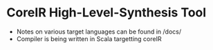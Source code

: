 # CoreIR High-Level-Synthesis Tool

* Notes on various target languages can be found in /docs/
* Compiler is being written in Scala targetting coreIR
